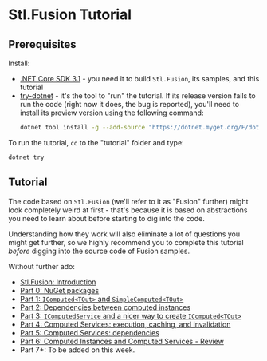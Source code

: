 # Stl.Fusion Tutorial

## Prerequisites

Install: 
- [.NET Core SDK 3.1](https://dotnet.microsoft.com/download) - you need it
  to build `Stl.Fusion`, its samples, and this tutorial
- [try-dotnet](https://github.com/dotnet/try/blob/master/DotNetTryLocal.md) -
  it's the tool to "run" the tutorial. If its release version fails to run
  the code (right now it does, the bug is reported), you'll need to install 
  its preview version using the following command:
  ```bash
  dotnet tool install -g --add-source "https://dotnet.myget.org/F/dotnet-try/api/v3/index.json" Microsoft.dotnet-try
  ```

To run the tutorial, `cd` to the "tutorial" folder and type:
```bash
dotnet try
```

## Tutorial

The code based on `Stl.Fusion` (we'll refer to it as "Fusion" further)
might look completely weird at first - that's because it is based
on abstractions you need to learn about before starting
to dig into the code. 

Understanding how they work will also eliminate a lot
of questions you might get further, so we highly recommend you
to complete this tutorial *before* digging into the source
code of Fusion samples.

Without further ado:
* [Stl.Fusion: Introduction](./Intro.md)
* [Part 0: NuGet packages](./Part00.md)
* [Part 1: `IComputed<TOut>` and `SimpleComputed<TOut>`](./Part01.md)
* [Part 2: Dependencies between computed instances](./Part02.md)
* [Part 3: `IComputedService` and a nicer way to create `IComputed<TOut>`](./Part03.md)
* [Part 4: Computed Services: execution, caching, and invalidation](./Part04.md)
* [Part 5: Computed Services: dependencies](./Part05.md)
* [Part 6: Computed Instances and Computed Services - Review](./Part06.md)
* Part 7+: To be added on this week.
